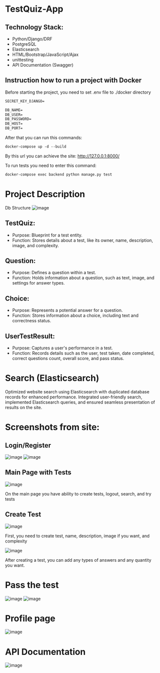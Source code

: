 # TestQuiz-App

## Technology Stack:
* Python/Django/DRF
* PostgreSQL
* Elasticsearch
* HTML/Bootstrap/JavaScript/Ajax
* unittesting
* API Documentation (Swagger)

## Instruction how to run a project with Docker

Before starting the project, you need to set .env file to ./docker directory
```dockerfile
SECRET_KEY_DJANGO=

DB_NAME=
DB_USER=
DB_PASSWORD=
DB_HOST=
DB_PORT=
```

After that you can run this commands:
```dockerfile
docker-compose up -d --build
```
By this url you can achieve the site: http://127.0.0.1:8000/

To run tests you need to enter this command:
```dockerfile
docker-compose exec backend python manage.py test
```

# Project Description
Db Structure
![image](media_for_readme/db_diagram.png)

## TestQuiz:
* Purpose: Blueprint for a test entity.
* Function: Stores details about a test, like its owner, name, description, image, and complexity.

## Question:
* Purpose: Defines a question within a test.
* Function: Holds information about a question, such as text, image, and settings for answer types.

## Choice:
* Purpose: Represents a potential answer for a question.
* Function: Stores information about a choice, including text and correctness status.

## UserTestResult:
* Purpose: Captures a user's performance in a test.
* Function: Records details such as the user, test taken, date completed, correct questions count, overall score, and pass status.

# Search (Elasticsearch)
Optimized website search using Elasticsearch with duplicated database records for enhanced performance. 
Integrated user-friendly search, implemented Elasticsearch queries, and ensured seamless presentation of results on the site.


# Screenshots from site:
## Login/Register
![image](media_for_readme/login.png)
![image](media_for_readme/register.png)

## Main Page with Tests
![image](media_for_readme/main_page.png)

On the main page you have ability to create tests, logout, search, and try tests

## Create Test
![image](media_for_readme/create-test.png)

First, you need to create test, name, description, image if you want, and complexity

![image](media_for_readme/create-questions.png)

After creating a test, you can add any types of answers and any quantity you want.

#  Pass the test

![image](media_for_readme/test_process.png)
![image](media_for_readme/test_results.png)

# Profile page

![image](media_for_readme/profile_page.png)

# API Documentation

![image](media_for_readme/api_doc.png)